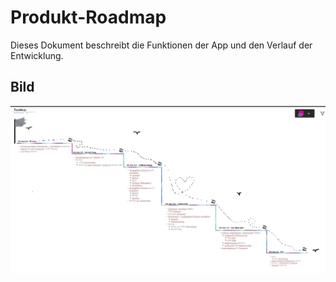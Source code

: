 # Produkt-Roadmap
Dieses Dokument beschreibt die Funktionen der App und den Verlauf der Entwicklung.

## Bild
![Roadmap](./Screenshot%202025-04-13%20162247.png)